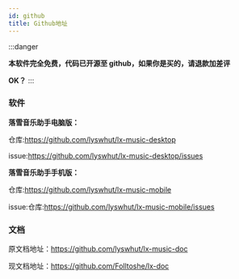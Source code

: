 ```yaml
---
id: github
title: Github地址
---
```


:::danger

**本软件完全免费，代码已开源至 github，如果你是买的，请退款加差评**

**OK？**
:::

### 软件

**落雪音乐助手电脑版：**

仓库:<https://github.com/lyswhut/lx-music-desktop>

issue:<https://github.com/lyswhut/lx-music-desktop/issues>

**落雪音乐助手手机版：**

仓库:<https://github.com/lyswhut/lx-music-mobile>

issue:仓库:<https://github.com/lyswhut/lx-music-mobile/issues>

### 文档

原文档地址：<https://github.com/lyswhut/lx-music-doc>

现文档地址：<https://github.com/Folltoshe/lx-doc>
